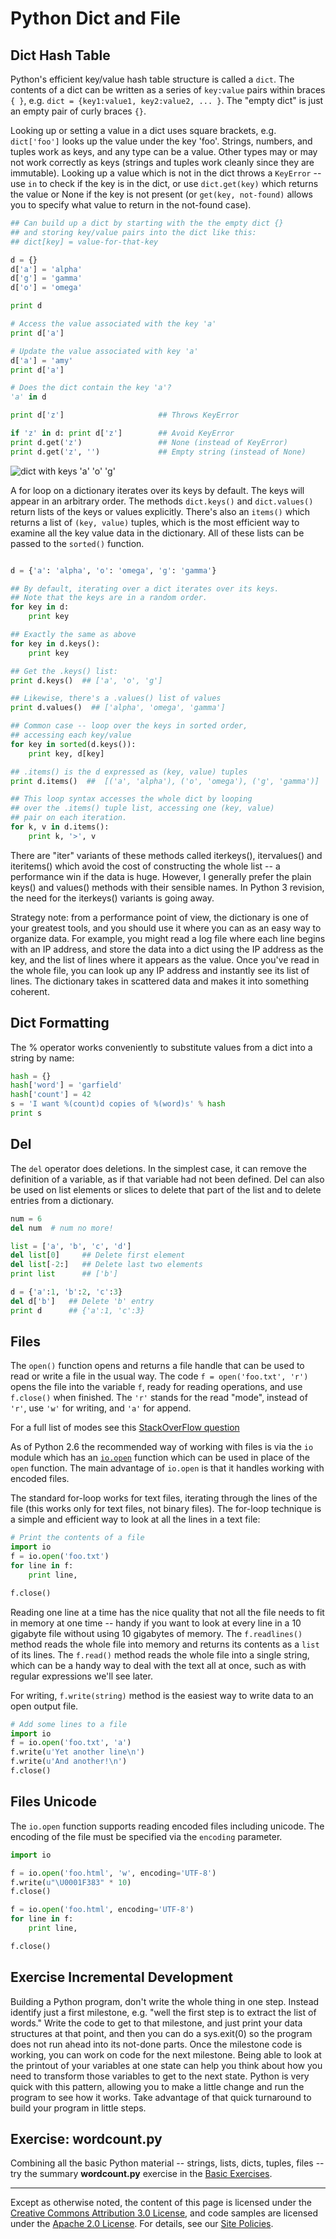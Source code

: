 Python Dict and File
====================

Dict Hash Table
---------------

Python's efficient key/value hash table structure is called a `dict`.
The contents of a dict can be written as a series of `key:value` pairs
within braces `{ }`, e.g. `dict = {key1:value1, key2:value2, ... }`. The
"empty dict" is just an empty pair of curly braces `{}`.

Looking up or setting a value in a dict uses square brackets, e.g.
`dict['foo']` looks up the value under the key 'foo'. Strings, numbers,
and tuples work as keys, and any type can be a value. Other types may or
may not work correctly as keys (strings and tuples work cleanly since
they are immutable). Looking up a value which is not in the dict throws
a `KeyError` -- use `in` to check if the key is in the dict, or use
`dict.get(key)` which returns the value or None if the key is not present
(or `get(key, not-found)` allows you to specify what value to return in
the not-found case).

```python
## Can build up a dict by starting with the the empty dict {}
## and storing key/value pairs into the dict like this:
## dict[key] = value-for-that-key

d = {}
d['a'] = 'alpha'
d['g'] = 'gamma'
d['o'] = 'omega'

print d

# Access the value associated with the key 'a'
print d['a']

# Update the value associated with key 'a'
d['a'] = 'amy'
print d['a']

# Does the dict contain the key 'a'?
'a' in d

print d['z']                     ## Throws KeyError

if 'z' in d: print d['z']        ## Avoid KeyError
print d.get('z')                 ## None (instead of KeyError)
print d.get('z', '')             ## Empty string (instead of None)
```

![dict with keys 'a' 'o' 'g'](images/dict.png)

A for loop on a dictionary iterates over its keys by default. The keys
will appear in an arbitrary order. The methods `dict.keys()` and
`dict.values()` return lists of the keys or values explicitly. There's
also an `items()` which returns a list of `(key, value)` tuples, which is
the most efficient way to examine all the key value data in the
dictionary. All of these lists can be passed to the `sorted()` function.

```python

d = {'a': 'alpha', 'o': 'omega', 'g': 'gamma'}

## By default, iterating over a dict iterates over its keys.
## Note that the keys are in a random order.
for key in d:
    print key

## Exactly the same as above
for key in d.keys():
    print key

## Get the .keys() list:
print d.keys()  ## ['a', 'o', 'g']

## Likewise, there's a .values() list of values
print d.values()  ## ['alpha', 'omega', 'gamma']

## Common case -- loop over the keys in sorted order,
## accessing each key/value
for key in sorted(d.keys()):
    print key, d[key]

## .items() is the d expressed as (key, value) tuples
print d.items()  ##  [('a', 'alpha'), ('o', 'omega'), ('g', 'gamma')]

## This loop syntax accesses the whole dict by looping
## over the .items() tuple list, accessing one (key, value)
## pair on each iteration.
for k, v in d.items():
    print k, '>', v
```

There are "iter" variants of these methods called iterkeys(),
itervalues() and iteritems() which avoid the cost of constructing the
whole list -- a performance win if the data is huge. However, I
generally prefer the plain keys() and values() methods with their
sensible names. In Python 3 revision, the need for the iterkeys()
variants is going away.

Strategy note: from a performance point of view, the dictionary is one
of your greatest tools, and you should use it where you can as an easy
way to organize data. For example, you might read a log file where each
line begins with an IP address, and store the data into a dict using the
IP address as the key, and the list of lines where it appears as the
value. Once you've read in the whole file, you can look up any IP
address and instantly see its list of lines. The dictionary takes in
scattered data and makes it into something coherent.

Dict Formatting
---------------

The % operator works conveniently to substitute values from a dict into
a string by name:

```python
hash = {}
hash['word'] = 'garfield'
hash['count'] = 42
s = 'I want %(count)d copies of %(word)s' % hash
print s
```

Del
---

The `del` operator does deletions. In the simplest case, it can remove
the definition of a variable, as if that variable had not been defined.
Del can also be used on list elements or slices to delete that part of
the list and to delete entries from a dictionary.

```python
num = 6
del num  # num no more!

list = ['a', 'b', 'c', 'd']
del list[0]     ## Delete first element
del list[-2:]   ## Delete last two elements
print list      ## ['b']

d = {'a':1, 'b':2, 'c':3}
del d['b']   ## Delete 'b' entry
print d      ## {'a':1, 'c':3}
```

Files
-----

The `open()` function opens and returns a file handle that can be used to read
or write a file in the usual way. The code `f = open('foo.txt', 'r')` opens the
file into the variable `f`, ready for reading operations, and use `f.close()`
when finished. The `'r'` stands for the read "mode", instead of `'r'`, use
`'w'` for writing, and `'a'` for append.

For a full list of modes see this [StackOverFlow question](https://stackoverflow.com/a/23566951/526860)

As of Python 2.6 the recommended way of working with files is via the `io`
module which has an
[`io.open`](https://docs.python.org/2/library/io.html#io.open) function which
can be used in place of the `open` function. The main advantage of `io.open` is
that it handles working with encoded files.

The standard for-loop works for text files, iterating through the lines of the
file (this works only for text files, not binary files). The for-loop technique
is a simple and efficient way to look at all the lines in a text file:

```python
# Print the contents of a file
import io
f = io.open('foo.txt')
for line in f:
    print line,

f.close()
```

Reading one line at a time has the nice quality that not all the file
needs to fit in memory at one time -- handy if you want to look at every
line in a 10 gigabyte file without using 10 gigabytes of memory. The
`f.readlines()` method reads the whole file into memory and returns its
contents as a `list` of its lines. The `f.read()` method reads the whole
file into a single string, which can be a handy way to deal with the
text all at once, such as with regular expressions we'll see later.

For writing, `f.write(string)` method is the easiest way to write data to
an open output file.

```python
# Add some lines to a file
import io
f = io.open('foo.txt', 'a')
f.write(u'Yet another line\n')
f.write(u'And another!\n')
f.close()
```

Files Unicode
-------------

The `io.open` function supports reading encoded files including unicode. The encoding of the file must be specified via the `encoding` parameter.

```python
import io

f = io.open('foo.html', 'w', encoding='UTF-8')
f.write(u"\U0001F383" * 10)
f.close()

f = io.open('foo.html', encoding='UTF-8')
for line in f:
    print line,

f.close()
```

Exercise Incremental Development
--------------------------------

Building a Python program, don't write the whole thing in one step.
Instead identify just a first milestone, e.g. "well the first step is to
extract the list of words." Write the code to get to that milestone, and
just print your data structures at that point, and then you can do a
sys.exit(0) so the program does not run ahead into its not-done parts.
Once the milestone code is working, you can work on code for the next
milestone. Being able to look at the printout of your variables at one
state can help you think about how you need to transform those variables
to get to the next state. Python is very quick with this pattern,
allowing you to make a little change and run the program to see how it
works. Take advantage of that quick turnaround to build your program in
little steps.

Exercise: wordcount.py
----------------------

Combining all the basic Python material -- strings, lists, dicts,
tuples, files -- try the summary **wordcount.py** exercise in the [Basic
Exercises](basic).

----

Except as otherwise noted, the content of this page is licensed under
the [Creative Commons Attribution 3.0
License](http://creativecommons.org/licenses/by/3.0/), and code samples
are licensed under the [Apache 2.0
License](http://www.apache.org/licenses/LICENSE-2.0). For details, see
our [Site Policies](https://developers.google.com/terms/site-policies).
